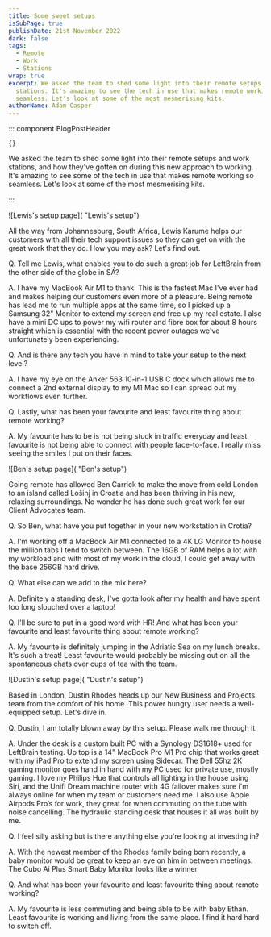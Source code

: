 ```yaml
---
title: Some sweet setups
isSubPage: true
publishDate: 21st November 2022
dark: false
tags:
  - Remote
  - Work
  - Stations
wrap: true
excerpt: We asked the team to shed some light into their remote setups and work
  stations. It's amazing to see the tech in use that makes remote working so
  seamless. Let's look at some of the most mesmerising kits.
authorName: Adam Casper
---
```

::: component BlogPostHeader
~~~
{}
~~~
We asked the team to shed some light into their remote setups and work stations, and how they've gotten on during this new approach to working. It's amazing to see some of the tech in use that makes remote working so seamless. Let's look at some of the most mesmerising kits.

:::

![Lewis's setup page]( "Lewis's setup")

A﻿ll the way from Johannesburg, South Africa, Lewis Karume helps our customers with all their tech support issues so they can get on with the great work that they do. How you may ask? Let's find out.

Q﻿. Tell me Lewis, what enables you to do such a great job for LeftBrain from the other side of the globe in SA?

A﻿. I have my MacBook Air M1 to thank. This is the fastest Mac I've ever had and makes helping our customers even more of a pleasure. Being remote has lead me to run multiple apps at the same time, so I picked up a Samsung 32" Monitor to extend my screen and free up my real estate. I also have a mini DC ups to power my wifi router and fibre box for about 8 hours straight which is essential with the recent power outages we've unfortunately been experiencing. 

Q﻿. And is there any tech you have in mind to take your setup to the next level?

A﻿. I have my eye on the Anker 563 10-in-1 USB C dock which allows me to connect a 2nd external display to my M1 Mac so I can spread out my workflows even further. 

Q﻿. Lastly, what has been your favourite and least favourite thing about remote working?

A﻿. My favourite has to be is not being stuck in traffic everyday and least favourite is not being able to connect with people face-to-face. I really miss seeing the smiles I put on their faces.

![Ben's setup page]( "Ben's setup")

Going remote has allowed Ben Carrick to make the move from cold London to an island called Lošinj in Croatia and has been thriving in his new, relaxing surroundings. No wonder he has done such great work for our Client Advocates team. 

Q﻿. So Ben, what have you put together in your new workstation in Crotia?

A﻿. I'm working off a MacBook Air M1 connected to a 4K LG Monitor to house the million tabs I tend to switch between. The 16GB of RAM helps a lot with my workload and with most of my work in the cloud, I could get away with the base 256GB hard drive. 

Q﻿. What else can we add to the mix here?

A﻿. Definitely a standing desk, I've gotta look after my health and have spent too long slouched over a laptop!

Q﻿. I'll be sure to put in a good word with HR! And what has been your favourite and least favourite thing about remote working? 

A﻿. My favourite is definitely jumping in the Adriatic Sea on my lunch breaks. It's such a treat! Least favourite would probably be missing out on all the spontaneous chats over cups of tea with the team. 

![Dustin's setup page]( "Dustin's setup")

B﻿ased in London, Dustin Rhodes heads up our New Business and Projects team from the comfort of his home.  This power hungry user needs a well-equipped setup. Let's dive in.

Q﻿. Dustin, I am totally blown away by this setup. Please walk me through it.

A﻿. Under the desk is a custom built PC with a Synology DS1618+ used for LeftBrain testing. Up top is a 14" MacBook Pro M1 Pro chip that works great with my iPad Pro to extend my screen using Sidecar. The Dell 55hz 2K gaming monitor goes hand in hand with my PC used for private use, mostly gaming. I love my Philips Hue that controls all lighting in the house using Siri, and the Unifi Dream machine router with 4G failover makes sure i'm always online for when my team or customers need me. I also use Apple Airpods Pro’s for work, they great for when commuting on the tube with noise cancelling. The hydraulic standing desk that houses it all was built by me. 

Q﻿. I feel silly asking but is there anything else you're looking at investing in?

A﻿. With the newest member of the Rhodes family being born recently, a baby monitor would be great to keep an eye on him in between meetings. The Cubo Ai Plus Smart Baby Monitor looks like a winner

Q﻿. And what has been your favourite and least favourite thing about remote working? 

A﻿. My favourite is less commuting and being able to be with baby Ethan. Least favourite is working and living from the same place. I find it hard hard to switch off.